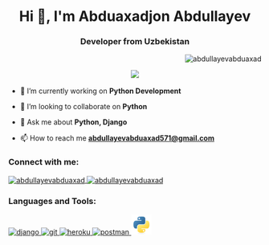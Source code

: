 <h1 align="center">Hi 👋, I'm Abduaxadjon Abdullayev</h1>
<h3 align="center">Developer from Uzbekistan</h3>
<p align="right"> <img src="https://komarev.com/ghpvc/?username=abdullayevabduaxad&label=Profile%20views&color=0e75b6&style=flat" alt="abdullayevabduaxad" /> </p>
<p align="center">
<img src=https://media.tenor.com/Ug6cbVA1ZsMAAAAM/developer.gif> 
 </p>


- 🔭 I’m currently working on **Python Development**

- 👯 I’m looking to collaborate on **Python**


- 💬 Ask me about **Python, Django**

- 📫 How to reach me **abdullayevabduaxad571@gmail.com**



<h3 align="left">Connect with me:</h3>
<p align="left">
    <a href="https://instagram.com/abdullayev_abduaxad" target="blank">
        <img align="center" src="https://raw.githubusercontent.com/rahuldkjain/github-profile-readme-generator/master/src/images/icons/Social/instagram.svg" alt="abdullayevabduaxad" height="30" width="40" />
    </a>
    <a href="https://t.me/abdullayev_abduaxad" target="blank">
        <img align="center" src="https://upload.wikimedia.org/wikipedia/commons/8/82/Telegram_logo.svg" alt="abdullayevabduaxad" height="30" width="40" />
    </a>
</p>





<h3 align="left">Languages and Tools:</h3>
<p align="left"> 
    <a href="https://www.djangoproject.com/" target="_blank" rel="noreferrer"> 
        <img src="https://cdn.worldvectorlogo.com/logos/django.svg" alt="django" width="40" height="40"/> 
    </a> 
    <a href="https://git-scm.com/" target="_blank" rel="noreferrer"> 
        <img src="https://www.vectorlogo.zone/logos/git-scm/git-scm-icon.svg" alt="git" width="40" height="40"/> 
    </a> 
    <a href="https://heroku.com" target="_blank" rel="noreferrer"> 
        <img src="https://www.vectorlogo.zone/logos/heroku/heroku-icon.svg" alt="heroku" width="40" height="40"/> 
    </a> 
    <a href="https://postman.com" target="_blank" rel="noreferrer"> 
        <img src="https://www.vectorlogo.zone/logos/getpostman/getpostman-icon.svg" alt="postman" width="40" height="40"/> 
    </a> 
    <a href="https://www.python.org" target="_blank" rel="noreferrer"> 
        <img src="https://raw.githubusercontent.com/devicons/devicon/master/icons/python/python-original.svg" alt="python" width="40" height="40"/> 
    </a>
</p>

<!---
abdullayevabduaxad/abdullayevabduaxad is a ✨ special ✨ repository because its `README.md` (this file) appears on your GitHub profile.
You can click the Preview link to take a look at your changes.
--->
